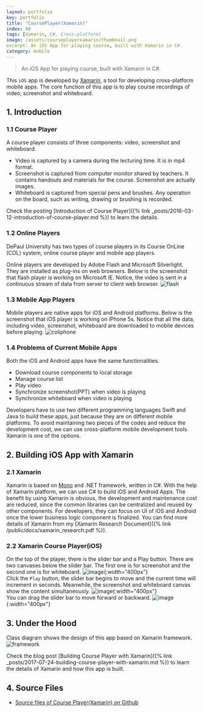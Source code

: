 ```yaml
---
layout: portfolio
key: portfolio
title: "CoursePlayer(Xamarin)"
index: 80
tags: [Xamarin, C#, Cross-platform]
image: /assets/courseplayerxamarin/thumbnail.png
excerpt: An iOS App for playing course, built with Xamarin in C#.
category: mobile
---
```


> An iOS App for playing course, built with Xamarin in C#.

This `iOS` app is developed by [Xamarin](https://xamarin.com/), a tool for developing cross-platform mobile apps. The core function of this app is to play course recordings of video, screenshot and whiteboard.

## 1. Introduction
### 1.1 Course Player
A course player consists of three components: video, screenshot and whiteboard.
* Video is captured by a camera during the lecturing time. It is in mp4 format.
* Screenshot is captured from computer monitor shared by teachers. It contains handouts and materials for the course. Screenshot are actually images.
* Whiteboard is captured from special pens and brushes. Any operation on the board, such as writing, drawing or brushing is recorded.

Check the posting [Introduction of Course Player]({% link _posts/2016-03-12-introduction-of-course-player.md %}) to learn the details.
### 1.2 Online Players
DePaul University has two types of course players in its Course OnLine (COL) system, online course player and mobile app players.

Online players are developed by Adobe Flash and Microsoft Silverlight. They are installed as plug-ins on web browsers. Below is the screenshot that flash player is working on Microsoft IE. Notice, the video is sent in a continuous stream of data from server to client web browser.
![flash](/assets/courseplayerxamarin/flash.png)
### 1.3 Mobile App Players
Mobile players are native apps for iOS and Android platforms. Below is the screenshot that iOS player is working on iPhone 5s. Notice that all the data, including video, screenshot, whiteboard are downloaded to mobile devices before playing.
![coliphone](/assets/courseplayerxamarin/coliphone.jpeg)
### 1.4 Problems of Current Mobile Apps
Both the iOS and Android apps have the same functionalities.  
* Download course components to local storage
* Manage course list
* Play video
* Synchronize screenshot(PPT) when video is playing
* Synchronize whiteboard when video is playing

Developers have to use two different programming languages Swift and Java to build these apps, just because  they are on different mobile platforms. To avoid maintaining two pieces of the codes and reduce the development cost, we can use cross-platform mobile development tools. Xamarin is one of the options.

## 2. Building iOS App with Xamarin
### 2.1 Xamarin
Xamarin is based on [Mono](http://www.mono-project.com/) and .NET framework, written in C#. With the help of Xamarin platform, we can use C# to build iOS and Android Apps. The benefit by using Xamarin is obvious, the development and maintenance cost are reduced, since the common libraries can be centralized and reused by other components. For developers, they can focus on UI of iOS and Android once the lower business logic component is finalized. You can find more details of Xamarin from my [Xamarin Research Document]({% link /public/docs/xamarin_research.pdf %}).
### 2.2 Xamarin Course Player(iOS)
On the top of the player, there is the slider bar and a Play button. There are two canvases below the slider bar. The first one is for screenshot and the second one is for whiteboard.
![image](/assets/courseplayerxamarin/homepage.png){:width="400px"}  
Click the `Play` button, the slider bar begins to move and the current time will increment in seconds. Meanwhile, the screenshot and whiteboard canvas show the content simultaneously.
![image](/assets/courseplayerxamarin/play.png){:width="400px"}  
You can drag the slider bar to move forward or backward.
![image](/assets/courseplayerxamarin/drag.png){:width="400px"}  

## 3. Under the Hood
Class diagram shows the design of this app based on Xamarin framework.
![framework](/assets/courseplayerxamarin/framework.png)  

Check the blog post [Building Course Player with Xamarin]({% link _posts/2017-07-24-building-course-player-with-xamarin.md %}) to learn the details of Xamarin and how this app is built.

## 4. Source Files
* [Source files of Course Player(Xamarin) on Github](https://github.com/jojozhuang/Portfolio/tree/master/CoursePlayerXamarin)
